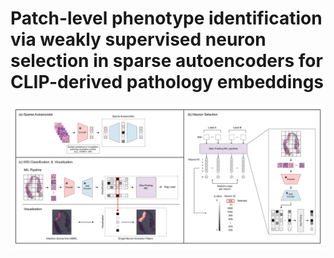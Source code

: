 # Patch-level phenotype identification via weakly supervised neuron selection in sparse autoencoders for CLIP-derived pathology embeddings

![Figure](figures/fig1_pipeline.png)
